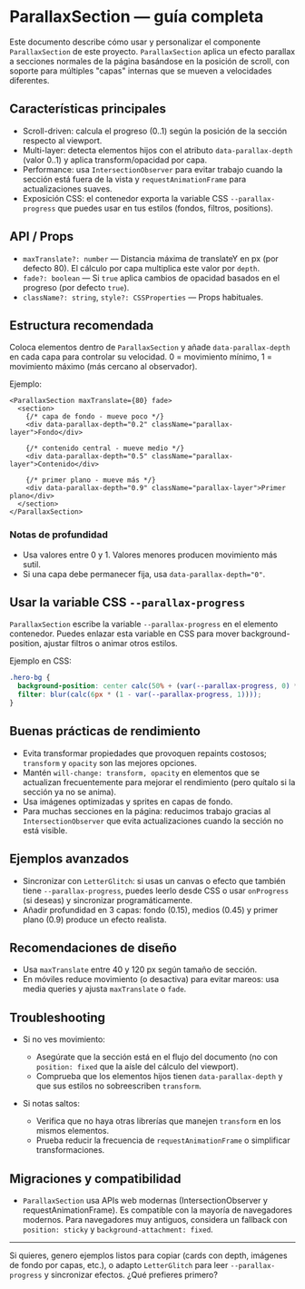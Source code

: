 # ParallaxSection — guía completa

Este documento describe cómo usar y personalizar el componente `ParallaxSection` de este proyecto. `ParallaxSection` aplica un efecto parallax a secciones normales de la página basándose en la posición de scroll, con soporte para múltiples "capas" internas que se mueven a velocidades diferentes.

## Características principales

- Scroll-driven: calcula el progreso (0..1) según la posición de la sección respecto al viewport.
- Multi-layer: detecta elementos hijos con el atributo `data-parallax-depth` (valor 0..1) y aplica transform/opacidad por capa.
- Performance: usa `IntersectionObserver` para evitar trabajo cuando la sección está fuera de la vista y `requestAnimationFrame` para actualizaciones suaves.
- Exposición CSS: el contenedor exporta la variable CSS `--parallax-progress` que puedes usar en tus estilos (fondos, filtros, positions).

## API / Props

- `maxTranslate?: number` — Distancia máxima de translateY en px (por defecto 80). El cálculo por capa multiplica este valor por `depth`.
- `fade?: boolean` — Si `true` aplica cambios de opacidad basados en el progreso (por defecto `true`).
- `className?: string`, `style?: CSSProperties` — Props habituales.

## Estructura recomendada

Coloca elementos dentro de `ParallaxSection` y añade `data-parallax-depth` en cada capa para controlar su velocidad. 0 = movimiento mínimo, 1 = movimiento máximo (más cercano al observador).

Ejemplo:

```tsx
<ParallaxSection maxTranslate={80} fade>
  <section>
    {/* capa de fondo - mueve poco */}
    <div data-parallax-depth="0.2" className="parallax-layer">Fondo</div>

    {/* contenido central - mueve medio */}
    <div data-parallax-depth="0.5" className="parallax-layer">Contenido</div>

    {/* primer plano - mueve más */}
    <div data-parallax-depth="0.9" className="parallax-layer">Primer plano</div>
  </section>
</ParallaxSection>
```

### Notas de profundidad

- Usa valores entre 0 y 1. Valores menores producen movimiento más sutil.
- Si una capa debe permanecer fija, usa `data-parallax-depth="0"`.

## Usar la variable CSS `--parallax-progress`

`ParallaxSection` escribe la variable `--parallax-progress` en el elemento contenedor. Puedes enlazar esta variable en CSS para mover background-position, ajustar filtros o animar otros estilos.

Ejemplo en CSS:

```css
.hero-bg {
  background-position: center calc(50% + (var(--parallax-progress, 0) * 40px));
  filter: blur(calc(6px * (1 - var(--parallax-progress, 1))));
}
```

## Buenas prácticas de rendimiento

- Evita transformar propiedades que provoquen repaints costosos; `transform` y `opacity` son las mejores opciones.
- Mantén `will-change: transform, opacity` en elementos que se actualizan frecuentemente para mejorar el rendimiento (pero quítalo si la sección ya no se anima).
- Usa imágenes optimizadas y sprites en capas de fondo.
- Para muchas secciones en la página: reducimos trabajo gracias al `IntersectionObserver` que evita actualizaciones cuando la sección no está visible.

## Ejemplos avanzados

- Sincronizar con `LetterGlitch`: si usas un canvas o efecto que también tiene `--parallax-progress`, puedes leerlo desde CSS o usar `onProgress` (si deseas) y sincronizar programáticamente.
- Añadir profundidad en 3 capas: fondo (0.15), medios (0.45) y primer plano (0.9) produce un efecto realista.

## Recomendaciones de diseño

- Usa `maxTranslate` entre 40 y 120 px según tamaño de sección.
- En móviles reduce movimiento (o desactiva) para evitar mareos: usa media queries y ajusta `maxTranslate` o `fade`.

## Troubleshooting

- Si no ves movimiento:
  - Asegúrate que la sección está en el flujo del documento (no con `position: fixed` que la aísle del cálculo del viewport).
  - Comprueba que los elementos hijos tienen `data-parallax-depth` y que sus estilos no sobreescriben `transform`.

- Si notas saltos:
  - Verifica que no haya otras librerías que manejen `transform` en los mismos elementos.
  - Prueba reducir la frecuencia de `requestAnimationFrame` o simplificar transformaciones.

## Migraciones y compatibilidad

- `ParallaxSection` usa APIs web modernas (IntersectionObserver y requestAnimationFrame). Es compatible con la mayoría de navegadores modernos. Para navegadores muy antiguos, considera un fallback con `position: sticky` y `background-attachment: fixed`.

---

Si quieres, genero ejemplos listos para copiar (cards con depth, imágenes de fondo por capas, etc.), o adapto `LetterGlitch` para leer `--parallax-progress` y sincronizar efectos. ¿Qué prefieres primero?
